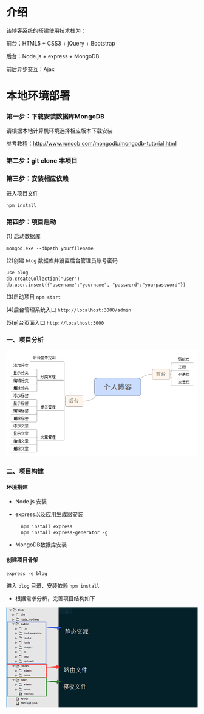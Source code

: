 # 介绍

该博客系统的搭建使用技术栈为：

前台：HTML5 + CSS3 + jQuery + Bootstrap

后台：Node.js + express + MongoDB

前后异步交互：Ajax

# 本地环境部署

### 第一步：下载安装数据库MongoDB

请根据本地计算机环境选择相应版本下载安装

参考教程：http://www.runoob.com/mongodb/mongodb-tutorial.html

### 第二步：git clone 本项目

### 第三步：安装相应依赖

进入项目文件

	npm install

### 第四步：项目启动

(1) 启动数据库

	mongod.exe --dbpath yourfilename

(2)创建 `blog` 数据库并设置后台管理员账号密码

	use blog
	db.createCollection("user")
	db.user.insert({"username":"yourname", "password":"yourpassword"})

(3)启动项目 `npm start`

(4)后台管理系统入口 `http://localhost:3000/admin`

(5)前台页面入口 `http://localhost:3000`

### 一、项目分析

![image](https://github.com/zhangxiongcn/blog/raw/master/blog1.png)

### 二、项目构建

#### 环境搭建

* Node.js 安装
* express以及应用生成器安装

		npm install express
		npm install express-generator -g

* MongoDB数据库安装

#### 创建项目骨架

	express -e blog

进入 `blog` 目录，安装依赖 `npm install`

* 根据需求分析，完善项目结构如下

![image](https://github.com/zhangxiongcn/blog/raw/master/blog2.png)


